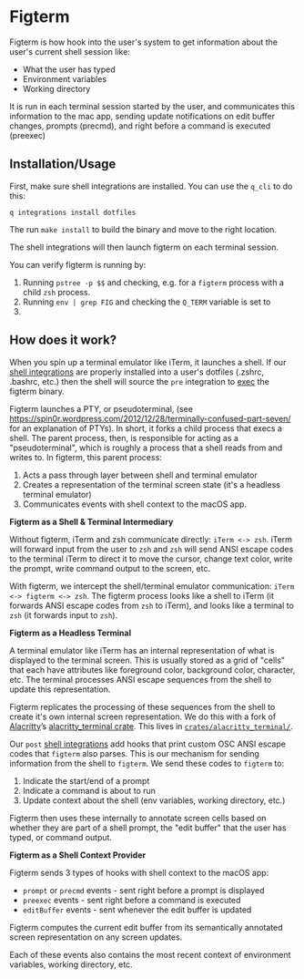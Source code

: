 # Figterm

Figterm is how hook into the user's system to get information about the user's
current shell session like:

- What the user has typed
- Environment variables
- Working directory

It is run in each terminal session started by the user, and communicates this
information to the mac app, sending update notifications on edit buffer changes,
prompts (precmd), and right before a command is executed (preexec)

## Installation/Usage

First, make sure shell integrations are installed. You can use the `q_cli` to do
this:

```
q integrations install dotfiles
```

The run `make install` to build the binary and move to the right location.

The shell integrations will then launch figterm on each terminal session.

You can verify figterm is running by:

1. Running `pstree -p $$` and checking, e.g. for a `figterm` process with a
   child `zsh` process.
2. Running `env | grep FIG` and checking the `Q_TERM` variable is set to
3.

## How does it work?

When you spin up a terminal emulator like iTerm, it launches a shell. If our
[shell integrations](../fig_integrations/src/shell/) are properly installed
into a user's dotfiles (.zshrc, .bashrc, etc.) then the shell will source the
`pre` integration to [exec](../fig_integrations/src/shell/scripts/pre.sh)
the figterm binary.

Figterm launches a PTY, or pseudoterminal, (see
https://spin0r.wordpress.com/2012/12/28/terminally-confused-part-seven/ for an
explanation of PTYs). In short, it forks a child process that execs a shell. The
parent process, then, is responsible for acting as a "pseudoterminal", which is
roughly a process that a shell reads from and writes to. In figterm, this parent
process:

1. Acts a pass through layer between shell and terminal emulator
2. Creates a representation of the terminal screen state (it's a headless
   terminal emulator)
3. Communicates events with shell context to the macOS app.

**Figterm as a Shell & Terminal Intermediary**

Without figterm, iTerm and zsh communicate directly: `iTerm <-> zsh`. iTerm will
forward input from the user to `zsh` and `zsh` will send ANSI escape codes to
the terminal iTerm to direct it to move the cursor, change text color, write the
prompt, write command output to the screen, etc.

With figterm, we intercept the shell/terminal emulator communication:
`iTerm <-> figterm <-> zsh`. The figterm process looks like a shell to iTerm (it
forwards ANSI escape codes from `zsh` to iTerm), and looks like a terminal to
`zsh` (it forwards input to `zsh`).

**Figterm as a Headless Terminal**

A terminal emulator like iTerm has an internal representation of what is
displayed to the terminal screen. This is usually stored as a grid of "cells"
that each have attributes like foreground color, background color, character,
etc. The terminal processes ANSI escape sequences from the shell to update this
representation.

Figterm replicates the processing of these sequences from the shell to create
it's own internal screen representation. We do this with a fork of
[Alacritty](https://github.com/alacritty/alacritty)’s
[alacritty_terminal crate](https://docs.rs/alacritty_terminal/latest/alacritty_terminal/index.html).
This lives in [`crates/alacritty_terminal/`](../alacritty_terminal/).

Our `post` [shell integrations](../fig_integrations/src/shell/scripts/) add
hooks that print custom OSC ANSI escape codes that `figterm` also parses. This
is our mechanism for sending information from the shell to `figterm`. We send
these codes to `figterm` to:

1. Indicate the start/end of a prompt
2. Indicate a command is about to run
3. Update context about the shell (env variables, working directory, etc.)

Figterm then uses these internally to annotate screen cells based on whether
they are part of a shell prompt, the "edit buffer" that the user has typed, or
command output.

**Figterm as a Shell Context Provider**

Figterm sends 3 types of hooks with shell context to the macOS app:

- `prompt` or `precmd` events - sent right before a prompt is displayed
- `preexec` events - sent right before a command is executed
- `editBuffer` events - sent whenever the edit buffer is updated

Figterm computes the current edit buffer from its semantically annotated screen
representation on any screen updates.

Each of these events also contains the most recent context of environment
variables, working directory, etc.
